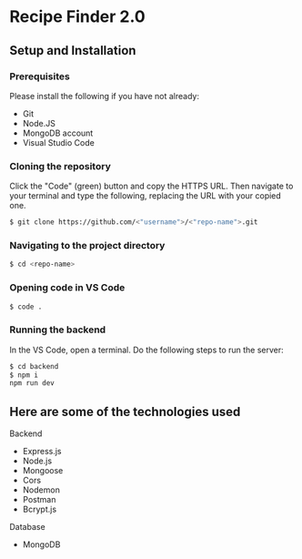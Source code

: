 # Recipe Finder 2.0

## Setup and Installation

### Prerequisites

Please install the following if you have not already:

* Git
* Node.JS
* MongoDB account
* Visual Studio Code

### Cloning the repository

Click the "Code" (green) button and copy the HTTPS URL. Then navigate to your terminal and type the following, replacing the URL with your copied one.

```sh
$ git clone https://github.com/<"username">/<"repo-name">.git
```

### Navigating to the project directory

```sh
$ cd <repo-name>
```

### Opening code in VS Code

```sh
$ code .
```

### Running the backend
In the VS Code, open a terminal. Do the following steps to run the server:

```sh
$ cd backend
$ npm i
npm run dev
```


## Here are some of the technologies used

Backend
* Express.js
* Node.js
* Mongoose
* Cors
* Nodemon
* Postman
* Bcrypt.js

Database
* MongoDB




